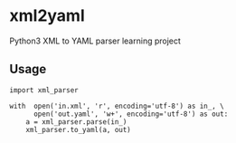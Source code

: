 # xml2yaml
Python3 XML to YAML parser learning project

## Usage
```python3
import xml_parser

with  open('in.xml', 'r', encoding='utf-8') as in_, \
      open('out.yaml', 'w+', encoding='utf-8') as out:
    a = xml_parser.parse(in_)
    xml_parser.to_yaml(a, out)
```
